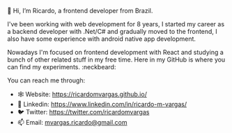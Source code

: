 👋 Hi, I’m Ricardo, a frontend developer from Brazil.

I've been working with web development for 8 years, I started my career as a backend developer with .Net/C# and gradually moved to the frontend, I also have some experience with android native app development.

Nowadays I'm focused on frontend development with React and studying a bunch of other related stuff in my free time. Here in my GitHub is where you can find my experiments. :neckbeard:

You can reach me through:
- :spider_web: Website: https://ricardomvargas.github.io/
- :bust_in_silhouette: Linkedin: https://www.linkedin.com/in/ricardo-m-vargas/
- :bird: Twitter: https://twitter.com/ricardomvargas
- 📫 Email: mvargas.ricardo@gmail.com
